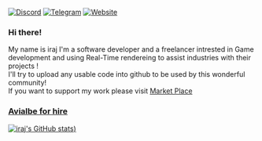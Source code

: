 [![Discord](https://img.shields.io/badge/Discord-Iraj-purple)](https://discord.com/users/Iraj#1268)
[![Telegram](https://img.shields.io/badge/Telegram-TheKenshin-blue)](https://t.me/TheKenshin)
[![Website](https://img.shields.io/badge/Website-Click-pink)](https://www.aurelion.net)

### Hi there! 
My name is iraj I'm a software developer and a freelancer intrested in Game development and using Real-Time rendereing to assist industries with their projects !  
I'll try to upload any usable code into github to be used by this wonderful community!  
If you want to support my work please visit [Market Place](https://www.unrealengine.com/marketplace/en-US/profile/Aurelion)  

### [Avialbe for hire](https://discord.com/users/Iraj#1268) 

[![iraj's GitHub stats](https://github-readme-stats.vercel.app/api?username=irajsb&theme=tokyonight&rank_icon=github))]()


